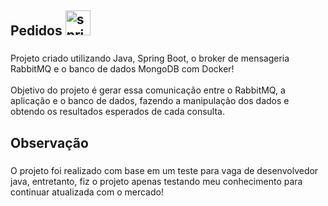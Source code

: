 <h2 align="left">Pedidos <img src="https://skillicons.dev/icons?i=spring" height="40" alt="spring logo"  /></h2>

###

<p align="left">Projeto criado utilizando Java, Spring Boot, o broker de mensageria RabbitMQ e o banco de dados MongoDB com Docker!<br><br>Objetivo do projeto é gerar essa comunicação entre o RabbitMQ, a aplicação e o banco de dados, fazendo a manipulação dos dados e obtendo os resultados esperados de cada consulta.</p>

###

<h2 align="left">Observação</h2>

###

<p align="left">O projeto foi realizado com base em um teste para vaga de desenvolvedor java, entretanto, fiz o projeto apenas testando meu conhecimento para continuar atualizada com o mercado!</p>

###
